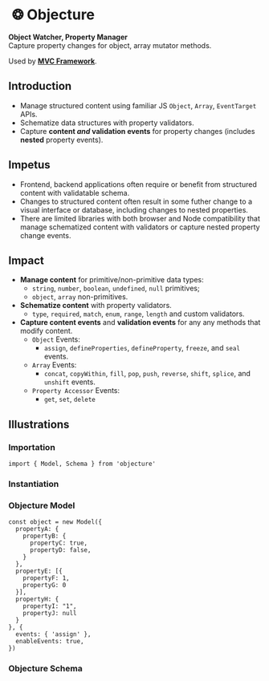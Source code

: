 # &nbsp;❂&nbsp;Objecture
**Object Watcher, Property Manager**  
Capture property changes for object, array mutator methods.  

Used by [**MVC Framework**](https://www.npmjs.com/package/mvc-framework).    

## Introduction
 - Manage structured content using familiar JS `Object`, `Array`, `EventTarget` APIs.  
 - Schematize data structures with property validators.  
 - Capture **content *and* validation events** for property changes (includes **nested** property events).  

## Impetus
 - Frontend, backend applications often require or benefit from structured content with validatable schema.  
 - Changes to structured content often result in some futher change to a visual interface or database, including changes to nested properties.  
 - There are limited libraries with both browser and Node compatibility that manage schematized content with validators or capture nested property change events.  

## Impact
 - **Manage content** for primitive/non-primitive data types: 
   - `string`, `number`, `boolean`, `undefined`, `null` primitives; 
   - `object`, `array` non-primitives. 
 - **Schematize content** with property validators.  
   - `type`, `required`, `match`, `enum`, `range`, `length` and custom validators.  
 - **Capture content events** and **validation events** for any any methods that modify content.  
   - `Object` Events:  
     - `assign`, `defineProperties`, `defineProperty`, `freeze`, and `seal` events.  
   - `Array` Events:  
     - `concat`, `copyWithin`, `fill`, `pop`, `push`, `reverse`, `shift`, `splice`, and `unshift` events.  
   - `Property Accessor` Events: 
     - `get`, `set`, `delete`  

## Illustrations
### Importation
```
import { Model, Schema } from 'objecture'
```

### Instantiation


### Objecture Model
```
const object = new Model({
  propertyA: {
    propertyB: {
      propertyC: true,
      propertyD: false,
    }
  },
  propertyE: [{
    propertyF: 1,
    propertyG: 0
  }],
  propertyH: {
    propertyI: "1",
    propertyJ: null
  }
}, {
  events: { 'assign' },
  enableEvents: true,
})
```

### Objecture Schema